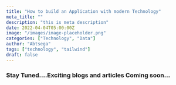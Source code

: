 ```yaml
---
title: "How to build an Application with modern Technology"
meta_title: ""
description: "this is meta description"
date: 2022-04-04T05:00:00Z
image: "/images/image-placeholder.png"
categories: ["Technology", "Data"]
author: "Abtsega"
tags: ["technology", "tailwind"]
draft: false
---
```


### Stay Tuned....Exciting blogs and articles Coming soon...



